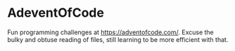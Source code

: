 # AdeventOfCode
Fun programming challenges at https://adventofcode.com/. Excuse the bulky and obtuse reading of files, still learning to be more efficient with that.
